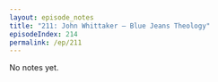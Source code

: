 ```yaml
---
layout: episode_notes
title: "211: John Whittaker — Blue Jeans Theology"
episodeIndex: 214
permalink: /ep/211
---
```

No notes yet.
